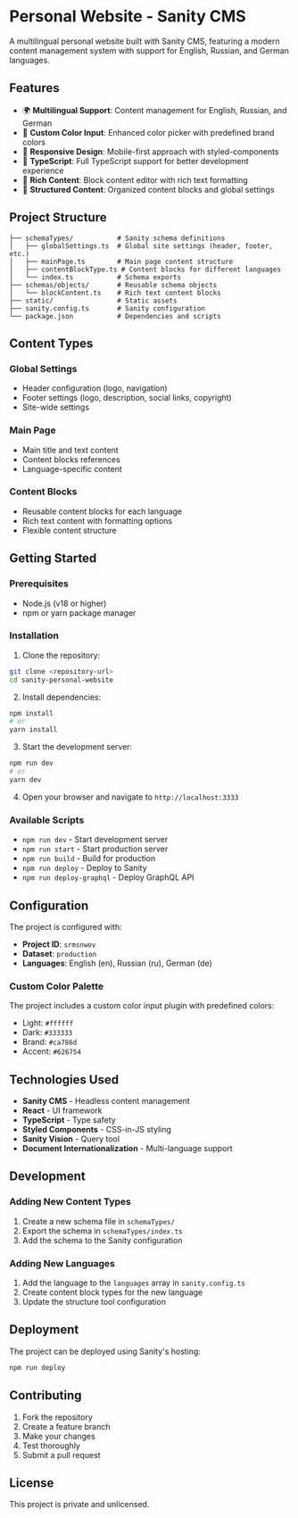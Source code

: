 # Personal Website - Sanity CMS

A multilingual personal website built with Sanity CMS, featuring a modern content management system with support for English, Russian, and German languages.

## Features

- 🌍 **Multilingual Support**: Content management for English, Russian, and German
- 🎨 **Custom Color Input**: Enhanced color picker with predefined brand colors
- 📱 **Responsive Design**: Mobile-first approach with styled-components
- 🔧 **TypeScript**: Full TypeScript support for better development experience
- 📝 **Rich Content**: Block content editor with rich text formatting
- 🎯 **Structured Content**: Organized content blocks and global settings

## Project Structure

```
├── schemaTypes/           # Sanity schema definitions
│   ├── globalSettings.ts  # Global site settings (header, footer, etc.)
│   ├── mainPage.ts        # Main page content structure
│   ├── contentBlockType.ts # Content blocks for different languages
│   └── index.ts           # Schema exports
├── schemas/objects/       # Reusable schema objects
│   └── blockContent.ts    # Rich text content blocks
├── static/                # Static assets
├── sanity.config.ts       # Sanity configuration
└── package.json           # Dependencies and scripts
```

## Content Types

### Global Settings

- Header configuration (logo, navigation)
- Footer settings (logo, description, social links, copyright)
- Site-wide settings

### Main Page

- Main title and text content
- Content blocks references
- Language-specific content

### Content Blocks

- Reusable content blocks for each language
- Rich text content with formatting options
- Flexible content structure

## Getting Started

### Prerequisites

- Node.js (v18 or higher)
- npm or yarn package manager

### Installation

1. Clone the repository:

```bash
git clone <repository-url>
cd sanity-personal-website
```

2. Install dependencies:

```bash
npm install
# or
yarn install
```

3. Start the development server:

```bash
npm run dev
# or
yarn dev
```

4. Open your browser and navigate to `http://localhost:3333`

### Available Scripts

- `npm run dev` - Start development server
- `npm run start` - Start production server
- `npm run build` - Build for production
- `npm run deploy` - Deploy to Sanity
- `npm run deploy-graphql` - Deploy GraphQL API

## Configuration

The project is configured with:

- **Project ID**: `srmsnwov`
- **Dataset**: `production`
- **Languages**: English (en), Russian (ru), German (de)

### Custom Color Palette

The project includes a custom color input plugin with predefined colors:

- Light: `#ffffff`
- Dark: `#333333`
- Brand: `#ca786d`
- Accent: `#626754`

## Technologies Used

- **Sanity CMS** - Headless content management
- **React** - UI framework
- **TypeScript** - Type safety
- **Styled Components** - CSS-in-JS styling
- **Sanity Vision** - Query tool
- **Document Internationalization** - Multi-language support

## Development

### Adding New Content Types

1. Create a new schema file in `schemaTypes/`
2. Export the schema in `schemaTypes/index.ts`
3. Add the schema to the Sanity configuration

### Adding New Languages

1. Add the language to the `languages` array in `sanity.config.ts`
2. Create content block types for the new language
3. Update the structure tool configuration

## Deployment

The project can be deployed using Sanity's hosting:

```bash
npm run deploy
```

## Contributing

1. Fork the repository
2. Create a feature branch
3. Make your changes
4. Test thoroughly
5. Submit a pull request

## License

This project is private and unlicensed.
